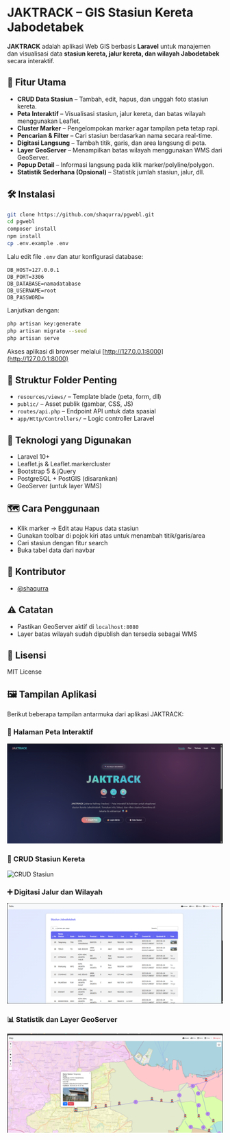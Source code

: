 # JAKTRACK – GIS Stasiun Kereta Jabodetabek

**JAKTRACK** adalah aplikasi Web GIS berbasis **Laravel** untuk manajemen dan visualisasi data **stasiun kereta, jalur kereta, dan wilayah Jabodetabek** secara interaktif.

## 🚀 Fitur Utama

- **CRUD Data Stasiun** – Tambah, edit, hapus, dan unggah foto stasiun kereta.
- **Peta Interaktif** – Visualisasi stasiun, jalur kereta, dan batas wilayah menggunakan Leaflet.
- **Cluster Marker** – Pengelompokan marker agar tampilan peta tetap rapi.
- **Pencarian & Filter** – Cari stasiun berdasarkan nama secara real-time.
- **Digitasi Langsung** – Tambah titik, garis, dan area langsung di peta.
- **Layer GeoServer** – Menampilkan batas wilayah menggunakan WMS dari GeoServer.
- **Popup Detail** – Informasi langsung pada klik marker/polyline/polygon.
- **Statistik Sederhana (Opsional)** – Statistik jumlah stasiun, jalur, dll.

## 🛠️ Instalasi

```bash
git clone https://github.com/shaqurra/pgwebl.git
cd pgwebl
composer install
npm install
cp .env.example .env
```

Lalu edit file `.env` dan atur konfigurasi database:

```
DB_HOST=127.0.0.1
DB_PORT=3306
DB_DATABASE=namadatabase
DB_USERNAME=root
DB_PASSWORD=
```

Lanjutkan dengan:

```bash
php artisan key:generate
php artisan migrate --seed
php artisan serve
```

Akses aplikasi di browser melalui [http://127.0.0.1:8000](http://127.0.0.1:8000)

## 📁 Struktur Folder Penting

- `resources/views/` – Template blade (peta, form, dll)
- `public/` – Asset publik (gambar, CSS, JS)
- `routes/api.php` – Endpoint API untuk data spasial
- `app/Http/Controllers/` – Logic controller Laravel

## 🧰 Teknologi yang Digunakan

- Laravel 10+
- Leaflet.js & Leaflet.markercluster
- Bootstrap 5 & jQuery
- PostgreSQL + PostGIS (disarankan)
- GeoServer (untuk layer WMS)

## 🗺️ Cara Penggunaan

- Klik marker → Edit atau Hapus data stasiun
- Gunakan toolbar di pojok kiri atas untuk menambah titik/garis/area
- Cari stasiun dengan fitur search
- Buka tabel data dari navbar

## 🤝 Kontributor

- [@shaqurra](https://github.com/shaqurra)

## ⚠️ Catatan

- Pastikan GeoServer aktif di `localhost:8080`
- Layer batas wilayah sudah dipublish dan tersedia sebagai WMS

## 📄 Lisensi

MIT License

## 🖼️ Tampilan Aplikasi

Berikut beberapa tampilan antarmuka dari aplikasi JAKTRACK:

### 📍 Halaman Peta Interaktif
![Halaman Peta](Screenshot%202025-06-25%20001427.png)

### 📝 CRUD Stasiun Kereta
![CRUD Stasiun](Screenshot%2025-06-25%023839.png)

### ➕ Digitasi Jalur dan Wilayah
![Digitasi Peta](Screenshot%202025-06-25%20001700.png)

### 📊 Statistik dan Layer GeoServer
![Statistik GeoServer](Screenshot%202025-06-25%20001737.png)
